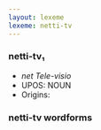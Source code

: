 ```yaml
---
layout: lexeme
lexeme: netti-tv
---
```


###  netti-tv₁

* _net Tele-visio_
* UPOS:  NOUN
* Origins: 


### netti-tv wordforms


